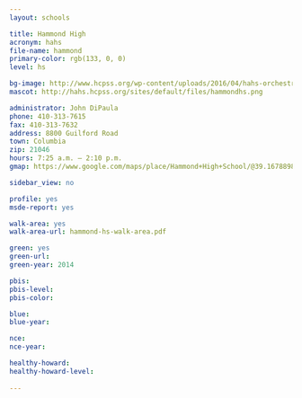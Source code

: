 ```yaml
---
layout: schools

title: Hammond High
acronym: hahs
file-name: hammond
primary-color: rgb(133, 0, 0)
level: hs

bg-image: http://www.hcpss.org/wp-content/uploads/2016/04/hahs-orchestra-students.jpg
mascot: http://hahs.hcpss.org/sites/default/files/hammondhs.png

administrator: John DiPaula
phone: 410-313-7615
fax: 410-313-7632
address: 8800 Guilford Road
town: Columbia
zip: 21046
hours: 7:25 a.m. – 2:10 p.m.
gmap: https://www.google.com/maps/place/Hammond+High+School/@39.1678898,-76.8628862,17z/data=!3m1!4b1!4m2!3m1!1s0x89b7de68b135848f:0xea138e5c7c39dad?hl=en

sidebar_view: no

profile: yes
msde-report: yes

walk-area: yes
walk-area-url: hammond-hs-walk-area.pdf

green: yes
green-url:
green-year: 2014

pbis:
pbis-level:
pbis-color:

blue: 
blue-year: 

nce:
nce-year:

healthy-howard:
healthy-howard-level:
 
---
```


